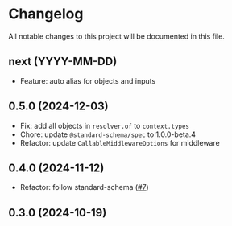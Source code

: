 # Changelog

All notable changes to this project will be documented in this file.

## next (YYYY-MM-DD)

* Feature: auto alias for objects and inputs

## 0.5.0 (2024-12-03)

* Fix: add all objects in `resolver.of` to `context.types`
* Chore: update `@standard-schema/spec` to 1.0.0-beta.4
* Refactor: update `CallableMiddlewareOptions` for middleware

## 0.4.0 (2024-11-12)

* Refactor: follow standard-schema ([#7](https://github.com/modevol-com/gqloom/pull/7))

## 0.3.0 (2024-10-19)
